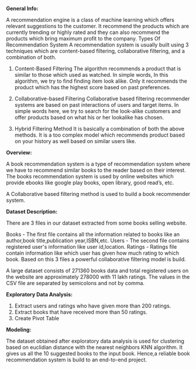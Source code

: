**General Info:**

A recommendation engine is a class of machine learning which offers relevant suggestions to the customer. It recommend the products which are currently trending or highly rated and they can also recommend the products which bring maximum profit to the company.
Types Of Recommendation System
A recommendation system is usually built using 3 techniques which are content-based filtering, collaborative filtering, and a combination of both.

1) Content-Based Filtering
The algorithm recommends a product that is similar to those which used as watched. In simple words, In this algorithm, we try to find finding item look alike.
Only it recommends the product which has the highest score based on past preferences.

2) Collaborative-based Filtering
Collaborative based filtering recommender systems are based on past interactions of users and target items.  In simple words here, we try to search for the look-alike customers and offer products based on what his or her lookalike has chosen. 

3) Hybrid Filtering Method
It is basically a combination of both the above methods. It is a too complex model which recommends product based on your history as well based on similar users like.

**Overview:**

A book recommendation system is a type of recommendation system where we have to recommend similar books to the reader based on their interest. The books recommendation system is used by online websites which provide ebooks like google play books, open library, good read’s, etc.

A Collaborative based filtering method is used to build a book recommender system.

**Dataset Description:**

There are 3 files in our dataset extracted from some books selling website.

Books - The first file contains all the information related to books like an author,book title,publication year,ISBN,etc.
Users - The second file contains registered user's information like user id,location.
Ratings - Ratings file contain information like which user has given how much rating to which book.
Based on this 3 files a powerful collaborative filtering model is build.

A large dataset consists of 271360 books data and total registered users on the website are approximately 278000 with 11 lakh ratings.
The values in the CSV file are separated by semicolons and not by comma.

**Exploratory Data Analysis:**

1. Extract users and ratings who have given more than 200 ratings.
2. Extract books that have received more than 50 ratings.
3. Create Pivot Table

**Modeling:**

The dataset obtained after exploratory data analysis is used for clustering based on euclidian distance with the nearest neighbors KNN algorithm.
It gives us all the 10 suggested books to the input book.
Hence,a reliable book recommendation system is build to an end-to-end project.
